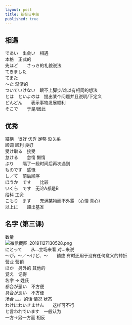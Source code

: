 ```yaml
---
layout: post
title: 新标日中级
published: true
---
```


## 相遇  
であい　出会い　相遇  
本格　正式的   
先ほど　　さっき的礼貌说法  
てきました  
てまた  
～た  渐渐的  
ついていけない　跟不上脚步/难以有相同的想法  
とは　といよのは　提出某个问题并且说明/下定义  
どんどん　　表示事物发展顺利  
そこで　　于是/因此

## 优秀
結構　很好 优秀 足够 没关系  
顺调 顺利 良好  
受け取る　接受  
怠ける　　怠惰 懒惰  
ぶり　　隔了一段时间后再次遇到  
ものです　感慨  
し／て　前后顺序  
ほうか　です　　比较  
いくら　です　无论A都是B  
给料 工资  
こもり　ます　　充满某物而不外露 （心情 真心）  
以上に　　超出基准

## 名字 (第三课)
数量  
![微信截图_20191127130528.png](https://i.loli.net/2019/11/27/nDIVTrjx15bZNpm.png)  
にとって　　从...立场来看  对...来说  
～が，～／～けど、～　　铺垫 有时还用于没有任何意义的转折  
营业 营销  
ほか　另外的 其他的  
覚え　记得  
名字  ->  姓氏  
都合が恶い　不方便  
具合が恶い　不方便  
场合   。。。的话 情况 状态  
わけにわいきません　　这样可不行  
と言われでいます　一般认为  
一方->另一方面 相反
